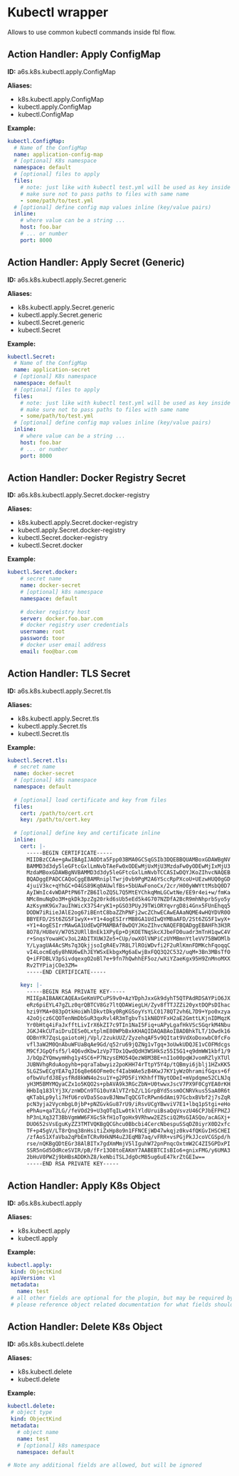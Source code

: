 # Kubectl wrapper

Allows to use common kubectl commands inside fbl flow.

## Action Handler: Apply ConfigMap

**ID:** a6s.k8s.kubectl.apply.ConfigMap

**Aliases:**
 - k8s.kubectl.apply.ConfigMap
 - kubectl.apply.ConfigMap
 - kubectl.ConfigMap
 
**Example:**

```yaml
kubectl.ConfigMap: 
  # Name of the ConfigMap
  name: application-config-map
  # [optional] K8s namespace
  namespace: default
  # [optional] files to apply
  files:
    # note: just like with kubectl test.yml will be used as key inside the ConfigMap
    # make sure not to pass paths to files with same name
    - some/path/to/test.yml
  # [optional] define config map values inline (key/value pairs)
  inline:    
    # where value can be a string ...
    host: foo.bar
    # ... or number
    port: 8000 
```

## Action Handler: Apply Secret (Generic) 

**ID:** a6s.k8s.kubectl.apply.Secret.generic

**Aliases:**
 - k8s.kubectl.apply.Secret.generic
 - kubectl.apply.Secret.generic
 - kubectl.Secret.generic
 - kubectl.Secret
 
**Example:**

```yaml
kubectl.Secret: 
  # Name of the ConfigMap
  name: application-secret
  # [optional] K8s namespace
  namespace: default
  # [optional] files to apply
  files:
    # note: just like with kubectl test.yml will be used as key inside the ConfigMap
    # make sure not to pass paths to files with same name
    - some/path/to/test.yml
  # [optional] define config map values inline (key/value pairs)
  inline:    
    # where value can be a string ...
    host: foo.bar
    # ... or number
    port: 8000 
```

## Action Handler: Docker Registry Secret

**ID:** a6s.k8s.kubectl.apply.Secret.docker-registry

**Aliases:**
 - k8s.kubectl.apply.Secret.docker-registry
 - kubectl.apply.Secret.docker-registry
 - kubectl.Secret.docker-registry
 - kubectl.Secret.docker
 
**Example:**

```yaml
kubectl.Secret.docker:
    # secret name
    name: docker-secret
    # [optional] k8s namespace
    namespace: default
    
    # docker registry host
    server: docker.foo.bar.com
    # docker registry user credentials
    username: root
    password: toor
    # docker user email address
    email: foo@bar.com
```

## Action Handler: TLS Secret

**ID:** a6s.k8s.kubectl.apply.Secret.tls

**Aliases:**
 - k8s.kubectl.apply.Secret.tls
 - kubectl.apply.Secret.tls
 - kubectl.Secret.tls
 
**Example:**

```yaml
kubectl.Secret.tls:
  # secret name
  name: docker-secret
  # [optional] k8s namespace
  namespace: default
  
  # [optional] load certificate and key from files
  files:
    cert: /path/to/cert.crt
    key: /path/to/cert.key
    
  # [optional] define key and certificate inline
  inline: 
    cert: |- 
      -----BEGIN CERTIFICATE-----
      MIIDBzCCAe+gAwIBAgIJAODta5Fpp03BMA0GCSqGSIb3DQEBBQUAMBoxGDAWBgNV
      BAMMD3d3dy5leGFtcGxlLmNvbTAeFw0xODEwMjUxMjU3MzdaFw0yODEwMjIxMjU3
      MzdaMBoxGDAWBgNVBAMMD3d3dy5leGFtcGxlLmNvbTCCASIwDQYJKoZIhvcNAQEB
      BQADggEPADCCAQoCggEBAMRniplTwrj0vb9PgM2A6YSccRpPXcoU+UEzwHUQ0gGD
      4juiV3kc+qYhGC+O4GS89Kq0AUwlfBs+5bUAwFonoCx/2cr/H00yWWYttMsbQ0D7
      AyIWnIc4vWDAPtPN6TrZB6IloZQ5L7Q5MtEYChkqMmLGCwtNe/EE9r4ei+w/fmKa
      NMc8muNqDo3M+gkDk3pzZg20rkd6sUb5eEd5k4G707NZDfA2BcR9mhNhprbSyo5y
      AzKsymK9Gx7auIhWicX37S4ryK1+pGSO3PUyJ9TWiORYqvrgD8i4Gnx5FUnEhqq5
      DODW7iRiieJAlE2og67iBEntC8baZZhPNFj2wcZChwECAwEAAaNQME4wHQYDVR0O
      BBYEFD/2St6ZG5F1wyX++Y1+4ogESIrrMB8GA1UdIwQYMBaAFD/2St6ZG5F1wyX+
      +Y1+4ogESIrrMAwGA1UdEwQFMAMBAf8wDQYJKoZIhvcNAQEFBQADggEBAHFh3H3R
      8O78/HU8eV/W7O52URllBnEk1XPyEp+DjKOETNqSkcXJbeFD0uadr3mTnH1qwC4V
      r+SnqsYowaHCv3oL2AbITXUWJZe5+CUp/owXOlVNPiCzUYMBmnYtleVV75BWOMlb
      Y/LyagUA4AcSMs7q3QkjjsoIgR4Ev7R8L7lROiWDvfi2F2uRlKmnFDMKchFqoqqC
      vI4LocmEq6y8hNU6wEhJEYWSxEkbgxMg6aEwjBxFQQ3Q2C532/uqM+3Bn3MBsTfO
      Q+iFFDBLV3pSivdqexgO2oBl7e+9fn7hQwhhEF5oz/wXiYZaeKgx95H9ZnMnoMXX
      Rv2TYPiajCOe3ZM=
      -----END CERTIFICATE-----
      
    key: |-
      -----BEGIN RSA PRIVATE KEY-----
      MIIEpAIBAAKCAQEAxGeKmVPCuPS9v0+AzYDphJxxGk9dyhT5QTPAdRDSAYPiO6JX
      eRz6piEYL47gZLz0qrQBTCV8Gz7ltQDAWiegLH/Zyv8fTTJZZi20yxtDQPsDIhac
      hzi9YMA+083pOtkHoiWhlDkvtDky0RgKGSoyYsYLC0178QT2vh6L7D9+Ypo0xzya
      42oOjcz6CQOTenNmDbSuR3qxRvl4R3mTgbvTs1kN8DYFxH2aE2GmttLKjnIDMqzK
      Yr0bHtq4iFaJxfftLivIrX6kZI7c9TIn1NaI5Fiq+uAPyLgafHkVScSGqrkM4Nbu
      JGKJ4kCUTaiDruIESe0LxtplmE80WPbBxkKHAQIDAQABAoIBADBhkTLT/1Owdk16
      ODBnYR7ZqsLgaiotoHj/Vpl/2zukUUZ/ZyzehqAF5v9QItat9VdXoDoxwbC0fcFo
      vfl3aW2M0QnAbuWFUaBqAe9Gd/q52ru69jQZNg1vTgq+3oUwkUDQJE1vCOFMdcgs
      M9CfJGpQfsf5/l4Q6vdKbw1zVp7TDx1QwdQdH3WSHkSz55I5G1+q9dmWW1kbf1/9
      J/bQpZYQmwymHhg1y4SC6+P7NzysEMO54QezW8M3BE+nI1o00pqWJvomRZlyXTUl
      JUBNVhgRduAogyhb+pqraTabwyiz2poKHH74rTtpY5Y4p/tQBmyi6jblj1HZxKK5
      5LGZSwECgYEA7qJI6q8e66OFme0cf4IabWAe5zB4KwJ7KY1yWzOhramifGqxs+6f
      ofbwVufdJ8EysfRd8kWN4o2su1Y+g2PD5FiYKhhffTNytODeI+mVpdqme52CLNJq
      yH3M5BMYMQyaCZx1o5KQO2s+pbAVA9k3RGcZbN+U0twwxJscV7PX9F0CgYEA0rKH
      HHbIq183lYj3X/znWDCn9TG10uYAlVTZrbZ/L1GrpBYd5ssmOCNRVkus5SaA0R6t
      qKTabLp9yli7HfU6roVDa5SoavBJNmwTqQCGTcRPwn6dAmi97GcbxBVbf2j7sZqR
      pcN3yja2VycmbgL0jbP+pNZGvkGu87rU9/iRsvUCgYBwviV7E1+lbq1pStgi+eHo
      ePhAu+qaT2LG//feVOd29+U3qOTqILw0tklYldUruiBsaQqVsvzU46CPJbEFPHZJ
      hP3nLXq32T3BbVgmWW6FXGc5kfH1oTgoHx9VRhww2EZSciQ2MsGIASQo/acAGXj+
      DUO652sVsEguKyZZ3TMTVQKBgQCGhcu0Bbcbi4CercNbespuSSqDZ0iyrX0D2xfc
      TF+p45gV/LT8rQnq38nHsitiZxHp8o9n1FFNCEjWD47wkqjz0kv4fQKGvIHSCHEI
      /zfAoS1XfaVba2qPbEmTCRvRHkNM4uZJEqMB7aq/vFRR+vsPGjPkJJcoVCGSpd/h
      rse/nQKBgQDtEGr38AlBITx7gdXmMmjV5lIguhW72pnPnqcOxtmW2C4ZI5GPDxPI
      SSR5nGd5OdRceSVIR/pB/fFr13O8toEAKmY7AABEBTCIsBIo6+gnixFMG/y6UMA3
      2bHuV0PWZj9bHBsADDKhZ8/keNbiTSLJdgOcM85ug6uE47krZtGEIw==
      -----END RSA PRIVATE KEY-----        
```

## Action Handler: Apply K8s Object 

**ID:** a6s.k8s.kubectl.apply

**Aliases:** 
 - k8s.kubectl.apply
 - kubectl.apply
 
**Example:**

```yaml
kubectl.apply:
 kind: ObjectKind
 apiVersion: v1
 metadata:
   name: test
 # all other fields are optional for the plugin, but may be required by K8s itself
 # please reference object related documentation for what fields should be provided
```

## Action Handler: Delete K8s Object 

**ID:** a6s.k8s.kubectl.delete

**Aliases:** 
 - k8s.kubectl.delete
 - kubectl.delete
 
**Example:**

```yaml
kubectl.delete:
 # object type
 kind: ObjectKind
 metadata: 
   # object name
   name: test
   # [optional] k8s namespace
   namespace: default
   
# Note any additional fields are allowed, but will be ignored
```